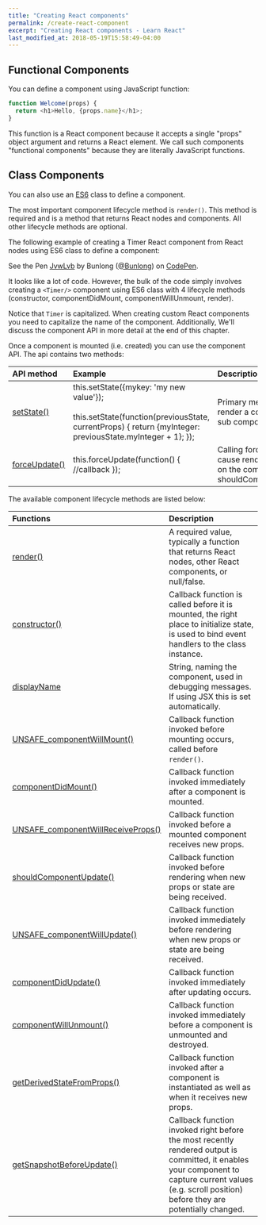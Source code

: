 ```yaml
---
title: "Creating React components"
permalink: /create-react-component
excerpt: "Creating React components - Learn React"
last_modified_at: 2018-05-19T15:58:49-04:00
---
```


## Functional Components

You can define a component using JavaScript function:

```javascript
function Welcome(props) {
  return <h1>Hello, {props.name}</h1>;
}
```

This function is a React component because it accepts a single "props" object argument and returns a React element. We call such components "functional components" because they are literally JavaScript functions.

## Class Components

You can also use an [ES6](https://babeljs.io) class to define a component.

The most important component lifecycle method is `render()`. This method is required and is a method that returns React nodes and components. All other lifecycle methods are optional.

The following example of creating a Timer React component from React nodes using ES6 class to define a component:

<p data-height="265" data-theme-id="dark" data-slug-hash="JvwLvb" data-default-tab="js,result" data-user="Bunlong" data-embed-version="2" data-pen-title="JvwLvb" class="codepen">See the Pen <a href="https://codepen.io/Bunlong/pen/JvwLvb/">JvwLvb</a> by Bunlong (<a href="https://codepen.io/Bunlong">@Bunlong</a>) on <a href="https://codepen.io">CodePen</a>.</p>
<script async src="https://static.codepen.io/assets/embed/ei.js"></script>

It looks like a lot of code. However, the bulk of the code simply involves creating a `<Timer/>` component using ES6 class with 4 lifecycle methods (constructor, componentDidMount, componentWillUnmount, render).

Notice that `Timer` is capitalized. When creating custom React components you need to capitalize the name of the component. Additionally, We'll discuss the component API in more detail at the end of this chapter.

Once a component is mounted (i.e. created) you can use the component API. The api contains two methods:

| API method        | Example   | Description    |    
|:------------------|:--------------|:--------------| 
| [setState()](https://reactjs.org/docs/react-component.html#setstate)    | this.setState({mykey: 'my new value'}); <br/><br/> this.setState(function(previousState, currentProps) { return {myInteger: previousState.myInteger + 1}; }); | Primary method used to re-render a component and sub components. |
| [forceUpdate()](https://reactjs.org/docs/react-component.html#forceupdate) | this.forceUpdate(function() { //callback });  | Calling forceUpdate() will cause render() to be called on the component, skipping shouldComponentUpdate(). |

The available component lifecycle methods are listed below:

| Functions     | Description   |
|:--------------|:--------------|
| [render()](https://reactjs.org/docs/react-component.html#render)      | A required value, typically a function that returns React nodes, other React components, or null/false. |
| [constructor()](https://reactjs.org/docs/react-component.html#constructor) | Callback function is called before it is mounted, the right place to initialize state, is used to bind event handlers to the class instance. |
| [displayName](https://reactjs.org/docs/react-component.html#displayname)      | String, naming the component, used in debugging messages. If using JSX this is set automatically. |
| [UNSAFE_componentWillMount()](https://reactjs.org/docs/react-component.html#unsafe_componentwillmount) | Callback function invoked before mounting occurs, called before `render()`. |
| [componentDidMount()](https://reactjs.org/docs/react-component.html#componentdidmount) | Callback function invoked immediately after a component is mounted. |
| [UNSAFE_componentWillReceiveProps()](https://reactjs.org/docs/react-component.html#unsafe_componentwillreceiveprops) | Callback function invoked before a mounted component receives new props. |
| [shouldComponentUpdate()](https://reactjs.org/docs/react-component.html#shouldcomponentupdate) | Callback function invoked before rendering when new props or state are being received. |
| [UNSAFE_componentWillUpdate()](https://reactjs.org/docs/react-component.html#unsafe_componentwillupdate) | Callback function invoked immediately before rendering when new props or state are being received. |
| [componentDidUpdate()](https://reactjs.org/docs/react-component.html#componentdidupdate) | Callback function invoked immediately after updating occurs. |
| [componentWillUnmount()](https://reactjs.org/docs/react-component.html#componentwillunmount) | Callback function invoked immediately before a component is unmounted and destroyed. |
| [getDerivedStateFromProps()](https://reactjs.org/docs/react-component.html#static-getderivedstatefromprops) | Callback function invoked after a component is instantiated as well as when it receives new props. |
| [getSnapshotBeforeUpdate()](https://reactjs.org/docs/react-component.html#getsnapshotbeforeupdate) | Callback function invoked right before the most recently rendered output is committed,  it enables your component to capture current values (e.g. scroll position) before they are potentially changed. |
